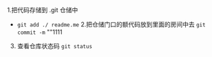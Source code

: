 1.把代码存储到 .git 仓储中
  + `git add ./ readme.me`
2.把仓储门口的额代码放到里面的房间中去
    `git commit -m` ""1111

3. 查看仓库状态码
    `git status`
